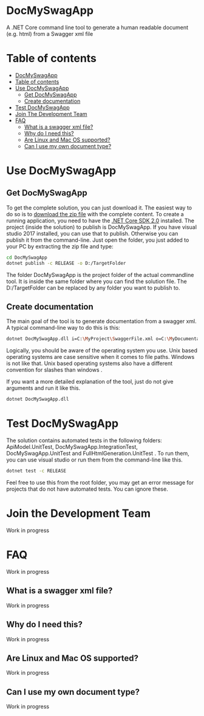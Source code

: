 # DocMySwagApp
A .NET Core command line tool to generate a human readable document (e.g. html) from a Swagger xml file

# Table of contents

  - [DocMySwagApp](#docmyswagapp)
  - [Table of contents](#table-of-contents)
  - [Use DocMySwagApp](#use-docmyswagapp)
	- [Get DocMySwagApp](#get-docmyswagapp)
	- [Create documentation](#create-documentation)
  - [Test DocMySwagApp](#test-docmyswagapp)
  - [Join The Development Team](#join-the-development-team)
  - [FAQ](#faq)
	- [What is a swagger xml file?](#what-is-a-swagger-xml-file)
	- [Why do I need this?](#why-do-i-need-this)
	- [Are Linux and Mac OS supported?](#are-linux-and-mac-os-supported)
	- [Can I use my own document type?](#can-i-use-my-own-document-type)


# Use DocMySwagApp

## Get DocMySwagApp
To get the complete solution, you can just download it. The easiest way to do so is to [download the zip file](https://github.com/ConnectingApps/DocMySwagApp/archive/master.zip) with the complete content.
To create a running application, you need to have the [.NET Core SDK 2.0](https://www.microsoft.com/net/download/core) installed. The project (inside the solution) to publish is DocMySwagApp.
If you have visual studio 2017 installed, you can use that to publish. Otherwise you can publish it from the command-line.
Just open the folder, you just added to your PC by extracting the zip file and type:

```sh
cd DocMySwagApp
dotnet publish -c RELEASE -o D:/TargetFolder
```
The folder DocMySwagApp is the project folder of the actual commandline tool. It is inside the same folder where you can find the solution file.
The D:/TargetFolder can be replaced by any folder you want to publish to.

## Create documentation
The main goal of the tool is to generate documentation from a swagger xml. A typical command-line way to do this is this:
```sh
dotnet DocMySwagApp.dll i=C:\MyProject\SwaggerFile.xml o=C:\MyDocumentationFolder\MyDocumentation.html t=html
```
Logically, you should be aware of the operating system you use. Unix based operating systems are case sensitive when it comes to file paths.
Windows is not like that. Unix based operating systems also have a different convention for slashes than windows . 

If you want a more detailed explanation of the tool, just do not give arguments and run it like this.
```sh
dotnet DocMySwagApp.dll
```

# Test DocMySwagApp
The solution contains automated tests in the following folders: ApiModel.UnitTest, DocMySwagApp.IntegrationTest, DocMySwagApp.UnitTest and FullHtmlGeneration.UnitTest .
To run them, you can use visual studio or run them from the command-line like this.
```sh
dotnet test -c RELEASE
```
Feel free to use this from the root folder, you may get an error message for projects that do not have automated tests. You can ignore these.

# Join the Development Team
Work in progress

# FAQ
Work in progress

## What is a swagger xml file?
Work in progress

## Why do I need this?
Work in progress

## Are Linux and Mac OS supported?
Work in progress

## Can I use my own document type?
Work in progress





